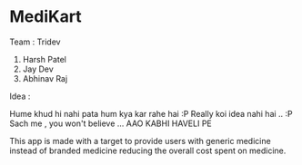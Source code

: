 
# MediKart

Team : Tridev

1. Harsh Patel
2. Jay Dev
3. Abhinav Raj

Idea : 

Hume khud hi nahi pata hum kya kar rahe hai :P
Really koi idea nahi hai .. :P
Sach me , you won't believe ... AAO KABHI HAVELI PE 

This app is made with a target to provide users with generic medicine instead of branded medicine reducing the overall cost spent on medicine.

